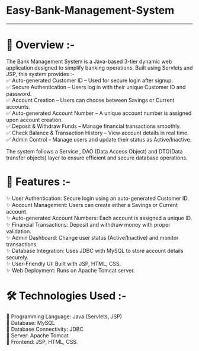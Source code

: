 # Easy-Bank-Management-System
---
# 📌 Overview :-
The Bank Management System is a Java-based 3-tier dynamic web application designed to simplify banking operations. Built using Servlets and JSP, this system provides :- <br>
✅ Auto-generated Customer ID – Used for secure login after signup. <br>
✅ Secure Authentication – Users log in with their unique Customer ID and password. <br>
✅ Account Creation – Users can choose between Savings or Current accounts. <br>
✅ Auto-generated Account Number – A unique account number is assigned upon account creation.<br>
✅ Deposit & Withdraw Funds – Manage financial transactions smoothly.<br>
✅ Check Balance & Transaction History – View account details in real time.<br>
✅ Admin Control – Manage users and update their status as Active/Inactive.<br>

The system follows a Service , DAO (Data Access Object) and DTO(Data transfer objects) layer to ensure efficient and secure database operations.

# 🚀 Features :-
✨ User Authentication: Secure login using an auto-generated Customer ID.<br>
✨ Account Management: Users can create either a Savings or Current account.<br>
✨ Auto-generated Account Numbers: Each account is assigned a unique ID.<br>
✨ Financial Transactions: Deposit and withdraw money with proper validation.<br>
✨ Admin Dashboard: Change user status (Active/Inactive) and monitor transactions.<br>
✨ Database Integration: Uses JDBC with MySQL to store account details securely.<br>
✨ User-Friendly UI: Built with JSP, HTML, CSS.<br>
✨ Web Deployment: Runs on Apache Tomcat server.<br>

# 🛠️ Technologies Used :-
🔹 Programming Language: Java (Servlets, JSP)<br>
🔹 Database: MySQL <br>
🔹 Database Connectivity: JDBC<br>
🔹 Server: Apache Tomcat<br>
🔹 Frontend: JSP, HTML, CSS. <br>
